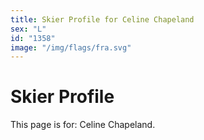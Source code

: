 ```yaml
---
title: Skier Profile for Celine Chapeland
sex: "L"
id: "1358"
image: "/img/flags/fra.svg" 
---
```


# Skier Profile

This page is for: Celine Chapeland.
    